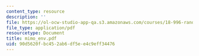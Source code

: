 ```yaml
---
content_type: resource
description: ''
file: https://ol-ocw-studio-app-qa.s3.amazonaws.com/courses/18-996-random-matrix-theory-and-its-applications-spring-2004/90d5620fbc452ab6df5ee4c9eff34476_mimo_env.pdf
file_type: application/pdf
resourcetype: Document
title: mimo_env.pdf
uid: 90d5620f-bc45-2ab6-df5e-e4c9eff34476
---
```

